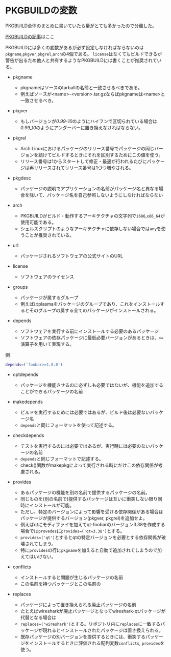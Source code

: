 # PKGBUILDの変数

PKGBUILD全体のまとめに書いていたら量がとても多かったので分離した。

[PKGBUILDの記事](https://wiki.archlinux.jp/index.php/PKGBUILD)はここ

PKGBUILDには多くの変数があるが必ず設定しなければならないのは `pkgname`,`pkgver`,`pkgrel`,`arch`の4個である。
`license`はなくてもビルドできるが警告が出るため他人と共有するようなPKGBUILDには書くことが推奨されている。

- pkgname
    - pkgnameはソースのtarballの名前と一致させるべきである。
    - 例えばソースが\<name\>-\<version\>.tar.gzならばpkgnameは\<name\>と一致させるべき。

- pkgver
    - もしバージョンが*0.99-10*のようにハイフンで区切られている場合は*0.99_10*のようにアンダーバーに置き換えなければならない。

- pkgrel
    - Arch Linuxにおけるパッケージのリリース番号でパッケージの同じバージョンを続けてビルドするときにそれを区別するためにこの値を使う。
    - リリース番号は1からスタートして修正・最適が行われるたびにパッケージは再リリースされてリリース番号は1づつ増やされる。

- pkgdesc
    - パッケージの説明でアプリケーションの名前がパッケージ名と異なる場合を除いて、パッケージ名を自己参照しないようにしなければならない

- arch
    - PKGBUILDがビルド・動作するアーキテクチャの文字列で`i686`,`x86_64`が使用可能である。
    - シェルスクリプトのようなアーキテクチャに依存しない場合では`any`を使うことが推奨されている。

- url
    - パッケージされるソフトウェアの公式サイトのURL

- license
    - ソフトウェアのライセンス

- groups
    - パッケージが属するグループ
    - 例えばはplasmaをパッケージのグループであり、これをインストールするとそのグループの属する全てのパッケージがインストールされる。

- depends
    - ソフトウェアを実行する前にインストールする必要のあるパッケージ
    - ソフトウェアの依存パッケージに最低必要バージョンがあるときは、`>=`演算子を用いて表現する。

例
```bash
depends=('foobar>=1.8.0')
```
- optdepends
    - パッケージを機能させるのに必ずしも必要ではないが、機能を追加することができるパッケージの名前

- makedepends
    - ビルドを実行するためには必要ではあるが、ビルド後は必要ないパッケージ名
    - `depends`と同じフォーマットを使って記述する。

- checkdepends
    - テストを実行するのには必要ではあるが、実行時には必要のないパッケージの名前
    - `depends`と同じフォーマットで記述する。
    - check()関数がmakepkgによって実行される時にだけこの依存関係が考慮される。

- provides
    - あるパッケージの機能を別の名前で提供するパッケージの名前。
    - 同じものを(別の名前で)提供するパッケージは互いに衝突しない限り同時にインストールが可能。
    - ただし、特定のバージョンによって影響を受ける依存関係がある場合はパッケージが提供するバージョン(pkgver, pkgrel)を追加せよ。
    - 例えばqtにモディファイを加えてqt-foobarのバージョン3.38を作成する場合では`provedes`に`provides=('qt=3.38')`とする。
    - `provides=('qt')`とするとqtの特定バージョンを必要とする依存関係が破壊されてしまう。
    - 特に`provides`の行に`pkgname`を加えると自動で追加されてしまうので加えてはいけない。

- conflicts
    - インストールすると問題が生じるパッケージの名前
    - この名前を持つパッケージとこの名前の

- replaces
    - パッケージによって置き換えられる廃止パッケージの名前 
    - たとえばwiresharkが廃止パッケージとなってwireshark-qtパッケージが代替となる場合は
    - `replaces=('wireshark')`とする。リポジトリ内に`replaces`に一致するパッケージが現れるとインストールされたパッケージは置き換えられる。
    - 既存パッケージの別バージョンを提供するときには、衝突するパッケージをインストールするときに評価される配列変数`conflicts`, `provides`を使う。


